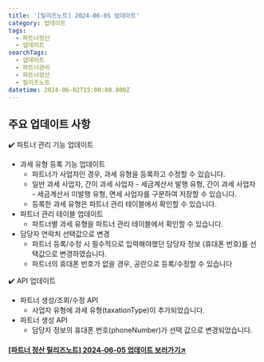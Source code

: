```yaml
---
title: '[릴리즈노트] 2024-06-05 업데이트'
category: 업데이트
tags:
  - 파트너정산
  - 업데이트
searchTags:
  - 업데이트
  - 파트너관리
  - 파트너정산
  - 릴리즈노트
datetime: 2024-06-02T15:00:00.000Z
---
```


<Callout title="2024년 6월 5일 파트너 정산 자동화 업데이트 소식을 안내드립니다." />



## 주요 업데이트 사항

✔️ 파트너 관리 기능 업데이트



- 과세 유형 등록 기능 업데이트
  - 파트너가 사업자인 경우, 과세 유형을 등록하고 수정할 수 있습니다.
  - 일반 과세 사업자, 간이 과세 사업자 - 세금계산서 발행 유형, 간이 과세 사업자 - 세금계산서 미발행 유형, 면세 사업자를 구분하여 저장할 수 있습니다.
  - 등록한 과세 유형은 파트너 관리 테이블에서 확인할 수 있습니다.
- 파트너 관리 테이블 업데이트
  - 파트너별 과세 유형을 파트너 관리 테이블에서 확인할 수 있습니다.
- 담당자 연락처 선택값으로 변경
  - 파트너 등록/수정 시 필수적으로 입력해야했던 담당자 정보 (휴대폰 번호)를 선택값으로 변경하였습니다.
  - 파트너의 휴대폰 번호가 없을 경우, 공란으로 등록/수정할 수 있습니다

✔️ API 업데이트

- 파트너 생성/조회/수정 API
  - 사업자 유형에 과세 유형(taxationType)이 추가되었습니다.
- 파트너 생성 API
  - 담당자 정보의 휴대폰 번호(phoneNumber)가 선택 값으로 변경되었습니다.

#### [\[파트너 정산 릴리즈노트\] 2024-06-05 업데이트 보러가기↗](https://developers.portone.io/release-notes/platform/2024-06-05)
